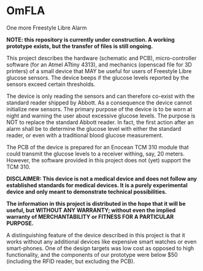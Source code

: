 # OmFLA
One more Freestyle Libre Alarm

**NOTE: this repository is currently under construction. A working prototype
exists, but the transfer of files is still ongoing.**

This project describes the hardware (schematic and PCB), micro-controller
software (for an Atmel ATtiny 4313), and mechanics (openscad file for 3D
printers) of a small device that MAY be useful for users of Freestyle Libre
glucose sensors. The device beeps if the glucose levels reported by the
sensors exceed certain thresholds.

The device is only reading the sensors and can therefore co-exist with the
standard reader shipped by Abbott. As a consequence the device cannot
initialize new sensors. The primary purpose of the device is to be worn at
night and warning the user about excessive glucose levels. The purpose is
NOT to replace the standard Abbott reader. In fact, the first action after
an alarm shall be to determine the glucose level with either the standard
reader, or even with a traditional blood glucose measurement.

The PCB of the device is prepared for an Enocean TCM 310 module that could
transmit the glucose levels to a receiver withing, say, 20 meters. However,
the software provided in this project does not (yet) support the TCM 310.

**DISCLAIMER: This device is not a medical device and does not follow
any established standards for medical devices. It is a purely experimental
device and only meant to demonstrate technical possibilities.**

**The information in this project is distributed in the hope that it will be
useful, but WITHOUT ANY WARRANTY; without even the implied warranty of
MERCHANTABILITY or FITNESS FOR A PARTICULAR PURPOSE.**

A distinguishing feature of the device described in this project is that
it works without any additional devices like expensive smart watches or even
smart-phones. One of the design targets was low cost as opposed to high
functionality, and the components of our prototype were below $50 (including
the RFID reader, but excluding the PCB).

